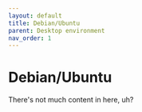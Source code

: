 ```yaml
---
layout: default
title: Debian/Ubuntu
parent: Desktop environment
nav_order: 1
---
```


# Debian/Ubuntu

There's not much content in here, uh?
